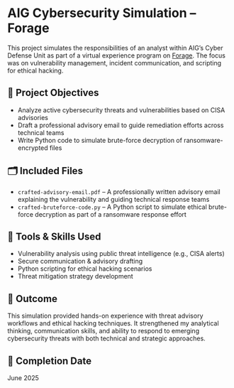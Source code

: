 # AIG Cybersecurity Simulation – Forage

This project simulates the responsibilities of an analyst within AIG’s Cyber Defense Unit as part of a virtual experience program on [Forage](https://www.theforage.com/). The focus was on vulnerability management, incident communication, and scripting for ethical hacking.

## 🧪 Project Objectives

- Analyze active cybersecurity threats and vulnerabilities based on CISA advisories
- Draft a professional advisory email to guide remediation efforts across technical teams
- Write Python code to simulate brute-force decryption of ransomware-encrypted files

## 🗂️ Included Files

- `crafted-advisory-email.pdf` – A professionally written advisory email explaining the vulnerability and guiding technical response teams
- `crafted-bruteforce-code.py` – A Python script to simulate ethical brute-force decryption as part of a ransomware response effort

## 🔧 Tools & Skills Used

- Vulnerability analysis using public threat intelligence (e.g., CISA alerts)
- Secure communication & advisory drafting
- Python scripting for ethical hacking scenarios
- Threat mitigation strategy development

## 🎯 Outcome

This simulation provided hands-on experience with threat advisory workflows and ethical hacking techniques. It strengthened my analytical thinking, communication skills, and ability to respond to emerging cybersecurity threats with both technical and strategic approaches.

## 📅 Completion Date

June 2025
